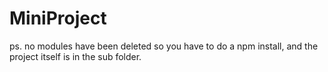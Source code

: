 # MiniProject

ps. no modules have been deleted so you have to do a npm install, and the project itself is in the sub folder.
